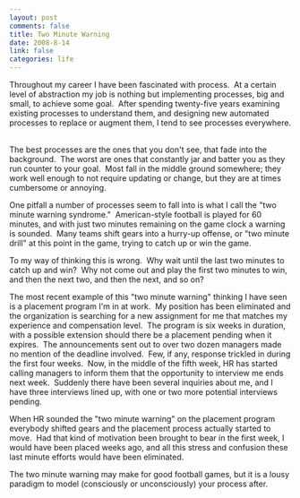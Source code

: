 ```yaml
--- 
layout: post
comments: false
title: Two Minute Warning
date: 2008-8-14
link: false
categories: life
---
```

Throughout my career I have been fascinated with process.  At a certain level of abstraction my job is nothing but implementing processes, big and small, to achieve some goal.  After spending twenty-five years examining existing processes to understand them, and designing new automated processes to replace or augment them, I tend to see processes everywhere.  

The best processes are the ones that you don't see, that fade into the background.  The worst are ones that constantly jar and batter you as they run counter to your goal.  Most fall in the middle ground somewhere; they work well enough to not require updating or change, but they are at times cumbersome or annoying.

One pitfall a number of processes seem to fall into is what I call the "two minute warning syndrome."  American-style football is played for 60 minutes, and with just two minutes remaining on the game clock a warning is sounded.  Many teams shift gears into a hurry-up offense, or "two minute drill" at this point in the game, trying to catch up or win the game.

To my way of thinking this is wrong.  Why wait until the last two minutes to catch up and win?  Why not come out and play the first two minutes to win, and then the next two, and then the next, and so on? 

The most recent example of this "two minute warning" thinking I have seen is a placement program I'm in at work.  My position has been eliminated and the organization is searching for a new assignment for me that matches my experience and compensation level.  The program is six weeks in duration, with a possible extension should there be a placement pending when it expires.  The announcements sent out to over two dozen managers made no mention of the deadline involved.  Few, if any, response trickled in during the first four weeks.  Now, in the middle of the fifth week, HR has started calling managers to inform them that the opportunity to interview me ends next week.  Suddenly there have been several inquiries about me, and I have three interviews lined up, with one or two more potential interviews pending.

When HR sounded the "two minute warning" on the placement program everybody shifted gears and the placement process actually started to move.  Had that kind of motivation been brought to bear in the first week, I would have been placed weeks ago, and all this stress and confusion these last minute efforts would have been eliminated.

The two minute warning may make for good football games, but it is a lousy paradigm to model (consciously or unconsciously) your process after.
